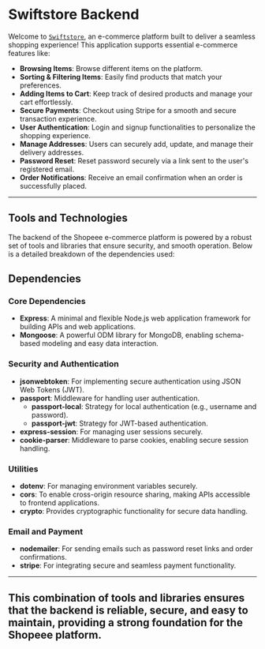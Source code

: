# Swiftstore Backend

Welcome to [`Swiftstore`](https://swiftstore-rose.vercel.app), an e-commerce platform built to deliver a seamless shopping experience! This application supports essential e-commerce features like:

- **Browsing Items**: Browse different items on the platform.
- **Sorting & Filtering Items**: Easily find products that match your preferences.
- **Adding Items to Cart**: Keep track of desired products and manage your cart effortlessly.
- **Secure Payments**: Checkout using Stripe for a smooth and secure transaction experience.
- **User Authentication**: Login and signup functionalities to personalize the shopping experience.
- **Manage Addresses**: Users can securely add, update, and manage their delivery addresses.
- **Password Reset**: Reset password securely via a link sent to the user's registered email.
- **Order Notifications**: Receive an email confirmation when an order is successfully placed.

---

## Tools and Technologies
The backend of the Shopeee e-commerce platform is powered by a robust set of tools and libraries that ensure security, and smooth operation. Below is a detailed breakdown of the dependencies used:

## Dependencies

### Core Dependencies
- **Express**: A minimal and flexible Node.js web application framework for building APIs and web applications.
- **Mongoose**: A powerful ODM library for MongoDB, enabling schema-based modeling and easy data interaction.

### Security and Authentication
- **jsonwebtoken**: For implementing secure authentication using JSON Web Tokens (JWT).
- **passport**: Middleware for handling user authentication.
  - **passport-local**: Strategy for local authentication (e.g., username and password).
  - **passport-jwt**: Strategy for JWT-based authentication.
- **express-session**: For managing user sessions securely.
- **cookie-parser**: Middleware to parse cookies, enabling secure session handling.

### Utilities
- **dotenv**: For managing environment variables securely.
- **cors**: To enable cross-origin resource sharing, making APIs accessible to frontend applications.
- **crypto**: Provides cryptographic functionality for secure data handling.

### Email and Payment
- **nodemailer**: For sending emails such as password reset links and order confirmations.
- **stripe**: For integrating secure and seamless payment functionality.

---
This combination of tools and libraries ensures that the backend is reliable, secure, and easy to maintain, providing a strong foundation for the Shopeee platform.
---





